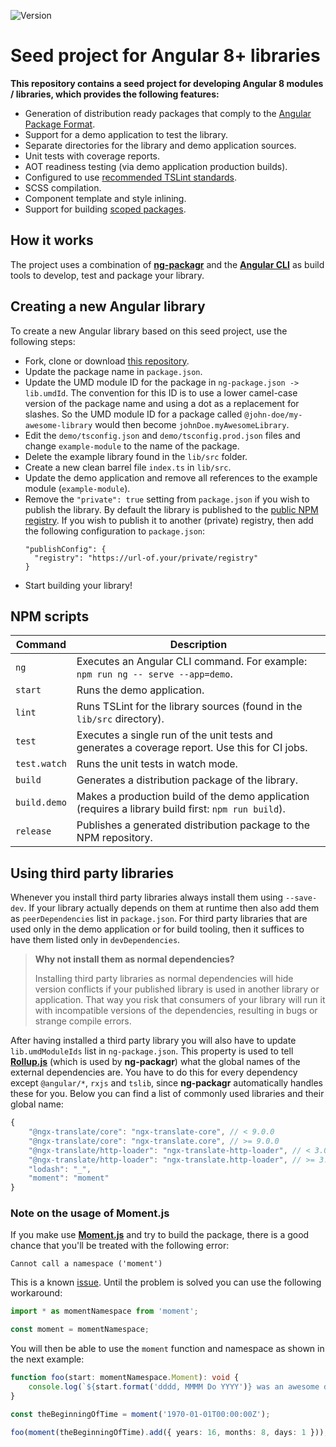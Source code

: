 ![Version](https://img.shields.io/badge/version-8.0.0-brightgreen.svg)

# Seed project for Angular 8+ libraries

**This repository contains a seed project for developing Angular 8 modules / libraries, which provides the following features:**

* Generation of distribution ready packages that comply to the [Angular Package Format](https://docs.google.com/document/d/1CZC2rcpxffTDfRDs6p1cfbmKNLA6x5O-NtkJglDaBVs/preview).
* Support for a demo application to test the library.
* Separate directories for the library and demo application sources.
* Unit tests with coverage reports.
* AOT readiness testing (via demo application production builds).
* Configured to use [recommended TSLint standards](https://github.com/dscheerens/tslint-presets).
* SCSS compilation.
* Component template and style inlining.
* Support for building [scoped packages](https://docs.npmjs.com/misc/scope).

## How it works
The project uses a combination of [**ng-packagr**](https://github.com/dherges/ng-packagr) and the
[**Angular CLI**](https://github.com/angular/angular-cli) as build tools to develop, test and package your library.

## Creating a new Angular library

To create a new Angular library based on this seed project, use the following steps:

* Fork, clone or download [this repository](https://github.com/dscheerens/angular-library-seed-project).
* Update the package name in `package.json`.
* Update the UMD module ID for the package in `ng-package.json -> lib.umdId`.
  The convention for this ID is to use a lower camel-case version of the package name and using a dot as a replacement for slashes.
  So the UMD module ID for a package called `@john-doe/my-awesome-library` would then become `johnDoe.myAwesomeLibrary`.
* Edit the `demo/tsconfig.json` and `demo/tsconfig.prod.json` files and change `example-module` to the name of the package.
* Delete the example library found in the `lib/src` folder.
* Create a new clean barrel file `index.ts` in `lib/src`.
* Update the demo application and remove all references to the example module (`example-module`).
* Remove the `"private": true` setting from `package.json` if you wish to publish the library.
  By default the library is published to the [public NPM registry](https://www.npmjs.com/).
  If you wish to publish it to another (private) registry, then add the following configuration to `package.json`:
  ```
  "publishConfig": {
    "registry": "https://url-of.your/private/registry"
  }
  ```
* Start building your library!

## NPM scripts

| Command      | Description                                                                                         |
|--------------|-----------------------------------------------------------------------------------------------------|
| `ng`         | Executes an Angular CLI command. For example: `npm run ng -- serve --app=demo`.                     |
| `start`      | Runs the demo application.                                                                          |
| `lint`       | Runs TSLint for the library sources (found in the `lib/src` directory).                             |
| `test`       | Executes a single run of the unit tests and generates a coverage report. Use this for CI jobs.      |
| `test.watch` | Runs the unit tests in watch mode.                                                                  |
| `build`      | Generates a distribution package of the library.                                                    |
| `build.demo` | Makes a production build of the demo application (requires a library build first: `npm run build`). |
| `release`    | Publishes a generated distribution package to the NPM repository.                                   |

## Using third party libraries

Whenever you install third party libraries always install them using `--save-dev`.
If your library actually depends on them at runtime then also add them as `peerDependencies` list in `package.json`.
For third party libraries that are used only in the demo application or for build tooling, then it suffices to have them listed only in `devDependencies`.

> **Why not install them as normal dependencies?**
>
> Installing third party libraries as normal dependencies will hide version conflicts if your published library is used in another library or application.
> That way you risk that consumers of your library will run it with incompatible versions of the dependencies, resulting in bugs or strange compile errors.

After having installed a third party library you will also have to update `lib.umdModuleIds` list in `ng-package.json`.
This property is used to tell [**Rollup.js**](https://rollupjs.org/) (which is used by **ng-packagr**) what the global names of the external dependencies are.
You have to do this for every dependency except `@angular/*`, `rxjs` and `tslib`, since **ng-packagr** automatically handles these for you.
Below you can find a list of commonly used libraries and their global name:

```javascript
{
    "@ngx-translate/core": "ngx-translate-core", // < 9.0.0
    "@ngx-translate/core": "ngx-translate.core", // >= 9.0.0
    "@ngx-translate/http-loader": "ngx-translate-http-loader", // < 3.0.0
    "@ngx-translate/http-loader": "ngx-translate.http-loader", // >= 3.0.0
    "lodash": "_",
    "moment": "moment"
}
```

### Note on the usage of **Moment.js**

If you make use [**Moment.js**](https://momentjs.com/) and try to build the package, there is a good chance that you'll be treated with the following error:

```
Cannot call a namespace ('moment')
```

This is a known [issue](https://github.com/moment/moment/issues/4170).
Until the problem is solved you can use the following workaround:

```Typescript
import * as momentNamespace from 'moment';

const moment = momentNamespace;
```

You will then be able to use the `moment` function and namespace as shown in the next example:

```Typescript
function foo(start: momentNamespace.Moment): void {
    console.log(`${start.format('dddd, MMMM Do YYYY')} was an awesome day!`);
}

const theBeginningOfTime = moment('1970-01-01T00:00:00Z');

foo(moment(theBeginningOfTime).add({ years: 16, months: 8, days: 1 }));
```
